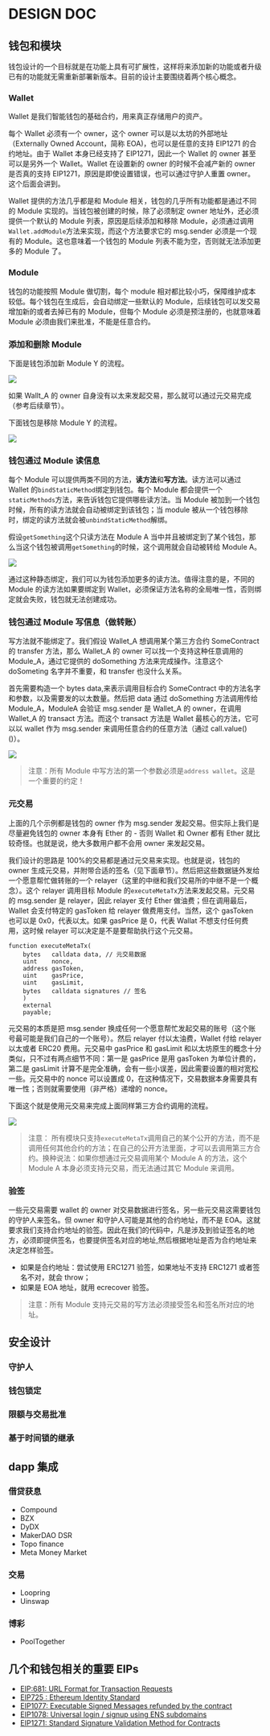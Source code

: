 # DESIGN DOC

## 钱包和模块

钱包设计的一个目标就是在功能上具有可扩展性，这样将来添加新的功能或者升级已有的功能就无需重新部署新版本。目前的设计主要围绕着两个核心概念。

### Wallet

Wallet 是我们智能钱包的基础合约，用来真正存储用户的资产。

每个 Wallet 必须有一个 owner，这个 owner 可以是以太坊的外部地址（Externally Owned Account，简称 EOA)，也可以是任意的支持 EIP1271 的合约地址。由于 Wallet 本身已经支持了 EIP1271，因此一个 Wallet 的 owner 甚至可以是另外一个 Wallet。Wallet 在设置新的 owner 的时候不会减产新的 owner 是否真的支持 EIP1271，原因是即使设置错误，也可以通过守护人重置 owner。这个后面会讲到。

Wallet 提供的方法几乎都是和 Module 相关，钱包的几乎所有功能都是通过不同的 Module 实现的。当钱包被创建的时候，除了必须制定 owner 地址外，还必须提供一个默认的 Module 列表，原因是后续添加和移除 Module，必须通过调用`Wallet.addModule`方法来实现，而这个方法要求它的 msg.sender 必须是一个现有的 Module。这也意味着一个钱包的 Module 列表不能为空，否则就无法添加更多的 Module 了。

### Module

钱包的功能按照 Module 做切割，每个 module 相对都比较小巧，保障维护成本较低。每个钱包在生成后，会自动绑定一些默认的 Module，后续钱包可以发交易增加新的或者去掉已有的 Module，但每个 Module 必须是预注册的，也就意味着 Module 必须由我们来批准，不能是任意合约。

### 添加和删除 Module

下面是钱包添加新 Module Y 的流程。

![](./images/add_module.png)

如果 Wallt_A 的 owner 自身没有以太来发起交易，那么就可以通过元交易完成（参考后续章节）。

下面钱包是移除 Module Y 的流程。

![](./images/remove_module.png)

### 钱包通过 Module 读信息

每个 Module 可以提供两类不同的方法，**读方法**和**写方法**。读方法可以通过 Wallet 的`bindStaticMethod`绑定到钱包。每个 Module 都会提供一个`staticMethods`方法，来告诉钱包它提供哪些读方法。当 Module 被加到一个钱包时候，所有的读方法就会自动被绑定到该钱包；当 module 被从一个钱包移除时，绑定的读方法就会被`unbindStaticMethod`解绑。

假设`getSomething`这个只读方法在 Module A 当中并且被绑定到了某个钱包，那么当这个钱包被调用`getSomething`的时候，这个调用就会自动被转给 Module A。

![](./images/call_static.png)

通过这种静态绑定，我们可以为钱包添加更多的读方法。值得注意的是，不同的 Module 的读方法如果要绑定到 Wallet，必须保证方法名称的全局唯一性，否则绑定就会失败，钱包就无法创建成功。

### 钱包通过 Module 写信息（做转账）

写方法就不能绑定了。我们假设 Wallet_A 想调用某个第三方合约 SomeContract 的 transfer 方法，那么 Wallet_A 的 owner 可以找一个支持这种任意调用的 Module_A，通过它提供的 doSomething 方法来完成操作。注意这个 doSometing 名字并不重要，和 transfer 也没什么关系。

首先需要构造一个 bytes data,来表示调用目标合约 SomeContract 中的方法名字和参数，以及需要发的以太数量。然后把 data 通过 doSomething 方法调用传给 Module_A，ModuleA 会验证 msg.sender 是 Wallet_A 的 owner，在调用 Wallet_A 的 transact 方法。而这个 transact 方法是 Wallet 最核心的方法，它可以以 wallet 作为 msg.sender 来调用任意合约的任意方法（通过 call.value()()）。

![](./images/transact.png)

> 注意：所有 Module 中写方法的第一个参数必须是`address wallet`。这是一个重要的约定！

### 元交易

上面的几个示例都是钱包的 owner 作为 msg.sender 发起交易。但实际上我们是尽量避免钱包的 owner 本身有 Ether 的 - 否则 Wallet 和 Owner 都有 Ether 就比较奇怪。也就是说，绝大多数用户都不会用 owner 来发起交易。

我们设计的思路是 100%的交易都是通过元交易来实现。也就是说，钱包的 owner 生成元交易，并附带合适的签名（见下面章节）。然后把这些数据链外发给一个愿意帮忙做转账的一个 relayer（这里的中继和我们交易所的中继不是一个概念）。这个 relayer 调用目标 Module 的`executeMetaTx`方法来发起交易。元交易的 msg.sender 是 relayer，因此 relayer 支付 Ether 做油费；但在调用最后，Wallet 会支付特定的 gasToken 给 relayer 做费用支付。当然，这个 gasToken 也可以是 0x0，代表以太。如果 gasPrice 是 0，代表 Wallat 不想支付任何费用，这时候 relayer 可以决定是不是要帮助执行这个元交易。

```solidity
function executeMetaTx(
    bytes   calldata data, // 元交易数据
    uint    nonce,
    address gasToken,
    uint    gasPrice,
    uint    gasLimit,
    bytes   calldata signatures // 签名
    )
    external
    payable;
```

元交易的本质是把 msg.sender 换成任何一个愿意帮忙发起交易的账号（这个账号最可能是我们自己的一个账号）。然后 relayer 付以太油费，Wallet 付给 relayer 以太或者 ERC20 费用。元交易中 gasPrice 和 gasLimit 和以太坊原生的概念十分类似，只不过有两点细节不同：第一是 gasPrice 是用 gasToken 为单位计费的，第二是 gasLimit 计算不是完全准确，会有一些小误差，因此需要设置的相对宽松一些。元交易中的 nonce 可以设置成 0，在这种情况下，交易数据本身需要具有唯一性；否则就需要使用（非严格）递增的 nonce。

下面这个就是使用元交易来完成上面同样第三方合约调用的流程。

![](./images/meta_transact.png)

> 注意： 所有模块只支持`executeMetaTx`调用自己的某个公开的方法，而不是调用任何其他合约的方法；在自己的公开方法里面，才可以去调用第三方合约。换种说法：如果你想通过元交易调用某个 Module A 的方法，这个 Module A 本身必须支持元交易，而无法通过其它 Module 来调用。

### 验签

一些元交易需要 wallet 的 owner 对交易数据进行签名，另一些元交易这需要钱包的守护人来签名。但 owner 和守护人可能是其他的合约地址，而不是 EOA。这就要求我们支持合约地址的验签。因此在我们的代码中，凡是涉及到验证签名的地方，必须即提供签名，也要提供签名对应的地址,然后根据地址是否为合约地址来决定怎样验签。

- 如果是合约地址：尝试使用 ERC1271 验签，如果地址不支持 ERC1271 或者签名不对，就会 throw；
- 如果是 EOA 地址，就用 ecrecover 验签。

> 注意：所有 Module 支持元交易的写方法必须接受签名和签名所对应的地址。

## 安全设计

### 守护人

### 钱包锁定

### 限额与交易批准

### 基于时间锁的继承

## dapp 集成

### 借贷获息

- Compound
- BZX
- DyDX
- MakerDAO DSR
- Topo finance
- Meta Money Market

### 交易

- Loopring
- Uinswap

### 博彩

- PoolTogether

## 几个和钱包相关的重要 EIPs

- [EIP:681: URL Format for Transaction Requests](https://github.com/ethereum/EIPs/blob/master/EIPS/eip-681.md)
- [EIP725 : Ethereum Identity Standard](https://docs.ethhub.io/built-on-ethereum/identity/ERC725/)
- [EIP1077: Executable Signed Messages refunded by the contract](https://github.com/ethereum/EIPs/blob/master/EIPS/eip-1077.md)
- [EIP1078: Universal login / signup using ENS subdomains](https://github.com/alexvandesande/EIPs/blob/ee2347027e94b93708939f2e448447d030ca2d76/EIPS/eip-1078.md)
- [EIP1271: Standard Signature Validation Method for Contracts](https://eips.ethereum.org/EIPS/eip-1271)
